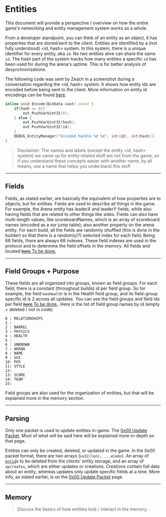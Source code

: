 # Entities

This document will provide a perspective / overview on how the entire game's networking and entity management system works as a whole.

From a developer standpoint, you can think of an entity as an object, it has properties that are stored/sent to the client. Entities are identified by a (not fully understood) <id, hash> system. In this system, there is a unique identifier for every entity, aka `id`. No two entities alive can share the same `id`. The hash part of the system tracks how many entities a specific `id` has been used for during the arena's uptime. This is for better analysis of desynchronizations.

The following code was sent by Zeach in a screenshot during a conversation regarding the <id, hash> system. It shows how entity ids are encoded before being sent to the client. More information on entity id encodings can be found [here](/protocol/data.md#entid---vu-hash-vu-id).

```c++
inline void Encode(BinData &out) const {
    if(hash == 0){
        out.PushVarUint32(0);
    } else {
        out.PushVarUint32(hash);
        out.PushVarUint32(id);
    }
    DEBUG_EntityManager("Encoded handle %d %d", int(id), int(hash));
}
```

> Disclaimer: The names and labels (except the entity <id, hash> system) we came up for entity related stuff are not from the game, so if you understand these concepts easier with another name, by all means, use a name that helps you understand this stuff

---

## Fields

Fields, as stated earlier, are basically the equivalent of how properties are to objects, but for entities. Fields are used to describe all things in the game. For example, the Arena entity has leaderX and leaderY fields, while also having fields that are related to other things like sides. Fields can also have multi-length values, like scoreboardNames, which is an array of scoreboard names (encoded as a xor jump table); also another property on the arena entity. For each build, all the fields are randomly shuffled (this is done in the builder) so that there is a randomly(?) selected index for each field; Being 68 fields, there are always 68 indexes. These field indexes are used in the protocol and to determine the field offsets in the memory. All fields and located [~~here~~ To be done.](about:blank)

---

## Field Groups + Purpose

These fields are all organized into groups, known as field groups. For each field, there is a constant (throughout builds) id per field group. So for example, the field `maxHealth` is in the Health field group, and its field-group specific id is 2 across all updates. You can see the field groups and field ids per field [~~here~~ To be done.](about:blank). Here is the list of field group names by id (empty = deleted / not in code)
```
0 : RELATIONSHIPS
1 : 
2 : BARREL
3 : PHYSICS
4 : HEALTH
5 :
6 : UNKNOWN
7 : ARENA
8 : NAME
9 : GUI
10: POS
11: STYLE
12:
13: SCORE
14: TEAM
15:
```

Field groups are also used for the organization of entities, but that will be explained more in the memory section.

---

## Parsing

Only one packet is used to update entities in-game. The [0x00 Update Packet](/protocol/update.md#0x00-update-packet). Most of what will be said here will be explained more in-depth on that page. 

Entities can only be created, deleted, or updated in the game. In the 0x00 packet format, there are two arrays (`vu32(len), ...elems`). An array of [`entid`](/protocol/data.md#entid---vu-hash-vu-id)s to be deleted from the clients' entity storage, and an array of `upcreates`, which are either updates or creations. Creations contain full data about an entity, whereas updates only update specific fields at a time. More info, as stated earlier, is on the [0x00 Update Packet](/protocol/update.md#0x00-update-packet) page.

---

## Memory

> Discuss the basics of how entities look / interact in the memory.


